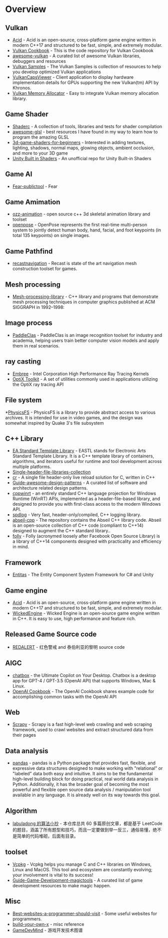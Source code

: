 # Overview

## Vulkan
* [Acid](https://github.com/alphafork/Acid) - Acid is an open-source, cross-platform game engine written in modern C++17 and structured to be fast, simple, and extremely modular.
* [Vulkan Cookbook](https://github.com/alphafork/Vulkan-Cookbook) - This is the code repository for Vulkan Cookbook
* [awesome-vulkan](https://github.com/alphafork/awesome-vulkan) - A curated list of awesome Vulkan libraries, debuggers and resources
* [Vulkan Samples](https://github.com/khronosGroup/Vulkan-samples) - The Vulkan Samples is collection of resources to help you develop optimized Vulkan applications
*  [VulkanCapsViewer](https://github.com/alphafork/VulkanCapsViewer) - Client application to display hardware implementation details for GPUs supporting the new Vulkan(tm) API by Khronos.
*  [Vulkan Memory Allocator](https://github.com/alphafork/VulkanMemoryAllocator) - Easy to integrate Vulkan memory allocation library.



## Game Shader
* [Shaderc](https://github.com/alphafork/shaderc) - A collection of tools, libraries and tests for shader compilation
* [awesome-glsl](https://github.com/alphafork/awesome-glsl) - best resources I have found in my way to learn how to program the amazing GLSL
* [3d-game-shaders-for-beginners](https://github.com/alphafork/3d-game-shaders-for-beginners) - Interested in adding textures, lighting, shadows, normal maps, glowing objects, ambient occlusion, and more to your 3D game
* [Unity Built in Shaders](https://github.com/alphafork/Unity-Built-in-Shaders) - An unofficial repo for Unity Built-in Shaders
 
## Game AI
* [Fear-publictool](https://github.com/alphafork/Fear-publictool) - Fear

## Game Amimation
* [ozz-animation](https://github.com/alphafork/ozz-animation) - open source c++ 3d skeletal animation library and toolset
* [openpose](https://github.com/alphafork/openpose) - OpenPose represents the first real-time multi-person system to jointly detect human body, hand, facial, and foot keypoints (in total 135 keypoints) on single images.


## Game Pathfind
* [recastnavigation](https://github.com/alphafork/recastnavigation) - Recast is state of the art navigation mesh construction toolset for games.

## Mesh processing
* [Mesh-processing-library](https://github.com/alphafork/Mesh-processing-library) - C++ library and programs that demonstrate mesh processing techniques in computer graphics published at ACM SIGGRAPH in 1992–1998:

## Image process
* [PaddleClas](https://github.com/alphafork/PaddleClas-image-recognition-toolset) - PaddleClas is an image recognition toolset for industry and academia, helping users train better computer vision models and apply them in real scenarios.

## ray casting
* [Embree](https://github.com/embree/embree) - Intel Corporation High Performance Ray Tracing Kernels
* [OptiX Toolkit](https://github.com/NVIDIA/optix-toolkit) - A set of utilities commonly used in applications utilizing the OptiX ray tracing API

## File system
*[PhysicsFS](https://github.com/alphafork/physfs) - PhysicsFS is a library to provide abstract access to various archives. It is intended for use in video games, and the design was somewhat inspired by Quake 3's file subsystem

## C++ Library
* [EA Standard Template Library](https://github.com/alphafork/EASTL) - EASTL stands for Electronic Arts Standard Template Library. It is a C++ template library of containers, algorithms, and iterators useful for runtime and tool development across multiple platforms.
* [Single-header-file-libraries-collection](https://github.com/alphafork/Single-header-file-libraries-collection) 
* [cr](https://github.com/alphafork/cr) - A single file header-only live reload solution for C, written in C++
* [Guide-awesome-design-patterns](https://github.com/alphafork/Guide-awesome-design-patterns) - A curated list of software and architecture related design patterns.
* [cppwinrt](https://github.com/alphafork/cppwinrt) - an entirely standard C++ language projection for Windows Runtime (WinRT) APIs, implemented as a header-file-based library, and designed to provide you with first-class access to the modern Windows API.
* [spdlog](https://github.com/alphafork/spdlog) - Very fast, header-only/compiled, C++ logging library.
* [abseil-cpp](https://github.com/alphafork/abseil-cpp) - The repository contains the Abseil C++ library code. Abseil is an open-source collection of C++ code (compliant to C++14) designed to augment the C++ standard library..
* [folly](https://github.com/alphafork/folly) - Folly (acronymed loosely after Facebook Open Source Library) is a library of C++14 components designed with practicality and efficiency in mind.



## Framework
* [Entitas](https://github.com/alphafork/Entitas-CSharp) - The Entity Component System Framework for C# and Unity

## Game engine
* [Acid](https://github.com/alphafork/Acid) - Acid is an open-source, cross-platform game engine written in modern C++17 and structured to be fast, simple, and extremely modular.
* [WickedEngine](https://github.com/alphafork/WickedEngine) - Wicked Engine is an open-source game engine written in C++. It is easy to use, high performance and feature rich.

## Released Game Source code
* [REDALERT](https://github.com/alphafork/Game_CnC_Remastered_Collection) - 红色警戒 and 泰伯利亚的黎明 source code


## AIGC
* [chatbox](https://github.com/alphafork/AIGC-chatbox) - the Ultimate Copilot on Your Desktop. Chatbox is a desktop app for GPT-4 / GPT-3.5 (OpenAI API) that supports Windows, Mac & Linux.
* [OpenAI Cookbook](https://github.com/alphafork/openai-cookbook) - The OpenAI Cookbook shares example code for accomplishing common tasks with the OpenAI API

## Web
* [Scrapy](https://github.com/alphafork/scrapy) - Scrapy is a fast high-level web crawling and web scraping framework, used to crawl websites and extract structured data from their pages

## Data analysis
* [pandas](https://github.com/alphafork/pandas) - pandas is a Python package that provides fast, flexible, and expressive data structures designed to make working with "relational" or "labeled" data both easy and intuitive. It aims to be the fundamental high-level building block for doing practical, real world data analysis in Python. Additionally, it has the broader goal of becoming the most powerful and flexible open source data analysis / manipulation tool available in any language. It is already well on its way towards this goal.

## Algorithm
* [labuladong 的算法小抄](https://github.com/alphafork/fucking-algorithm) - 本仓库总共 60 多篇原创文章，都是基于 LeetCode 的题目，涵盖了所有题型和技巧，而且一定要做到举一反三，通俗易懂，绝不是简单的代码堆砌，后面有目录。

## toolset

* [Vcpkg](https://github.com/alphafork/vcpkg) - Vcpkg helps you manage C and C++ libraries on Windows, Linux and MacOS. This tool and ecosystem are constantly evolving; your involvement is vital to its success!
* [Guide-Game-Development-magictools](https://github.com/alphafork/Guide-Game-Development-magictools) - A curated list of game development resources to make magic happen.

## Misc
  * [Best-websites-a-programmer-should-visit](https://github.com/alphafork/Best-websites-a-programmer-should-visit) - Some useful websites for programmers.
  * [build-your-own-x](https://github.com/alphafork/build-your-own-x) - misc reference 
  * [GameDevMind](https://github.com/alphafork/GameDevMind) - 游戏开发技术图谱


